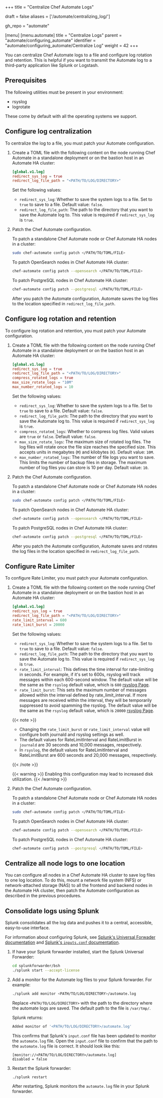 +++
title = "Centralize Chef Automate Logs"

draft = false
aliases = ['/automate/centralizing_log/']

gh_repo = "automate"

[menu]
  [menu.automate]
    title = "Centralize Logs"
    parent = "automate/configuring_automate"
    identifier = "automate/configuring_automate/Centralize Log"
    weight = 42
+++

You can centralize Chef Automate logs to a file and configure log rotation and retention. This is helpful if you want to transmit the Automate log to a third-party application like Splunk or Logstash.

## Prerequisites

The following utilities must be present in your environment:

- rsyslog
- logrotate

These come by default with all the operating systems we support.

## Configure log centralization

To centralize the log to a file, you must patch your Automate configuration.

1. Create a TOML file with the following content on the node running Chef Automate in a standalone deployment or on the bastion host in an Automate HA cluster:

    ```toml
    [global.v1.log]
    redirect_sys_log = true
    redirect_log_file_path = "<PATH/TO/LOG/DIRECTORY>"
    ```

    Set the following values:

    - `redirect_sys_log`: Whether to save the system logs to a file. Set to `true` to save to a file. Default value: `false`.
    - `redirect_log_file_path`: The path to the directory that you want to save the Automate log to. This value is required if `redirect_sys_log` is `true`.

1. Patch the Chef Automate configuration.

    To patch a standalone Chef Automate node or Chef Automate HA nodes in a cluster:

    ```bash
    sudo chef-automate config patch </PATH/TO/TOML/FILE>
    ```

    To patch OpenSearch nodes in Chef Automate HA cluster:

    ```bash
    chef-automate config patch --opensearch </PATH/TO/TOML/FILE>
    ```

    To patch PostgreSQL nodes in Chef Automate HA cluster:

    ```bash
    chef-automate config patch --postgresql </PATH/TO/TOML/FILE>
    ```

    After you patch the Automate configuration, Automate saves the log files to the location specified in `redirect_log_file_path`.

## Configure log rotation and retention

To configure log rotation and retention, you must patch your Automate configuration.

1. Create a TOML file with the following content on the node running Chef Automate in a standalone deployment or on the bastion host in an Automate HA cluster:

    ```toml
    [global.v1.log]
    redirect_sys_log = true
    redirect_log_file_path = "<PATH/TO/LOG/DIRECTORY>"
    compress_rotated_logs = true
    max_size_rotate_logs = "10M"
    max_number_rotated_logs = 10
    ```

    Set the following values:

    - `redirect_sys_log`: Whether to save the system logs to a file. Set to `true` to save to a file. Default value: `false`.
    - `redirect_log_file_path`: The path to the directory that you want to save the Automate log to. This value is required if `redirect_sys_log` is `true`.
    - `compress_rotated_logs`: Whether to compress log files. Valid values are `true` or `false`. Default value: `false`.
    - `max_size_rotate_logs`: The maximum size of rotated log files. The log files will rotate once the file size reaches the specified size. This accepts units in megabytes (`M`) and kilobytes (`K`). Default value: `10M`.
    - `max_number_rotated_logs`: The number of file logs you want to save. This limits the number of backup files in storage. The maximum number of log files you can store is 10 per day. Default value: `10`.

1. Patch the Chef Automate configuration.

    To patch a standalone Chef Automate node or Chef Automate HA nodes in a cluster:

    ```bash
    sudo chef-automate config patch </PATH/TO/TOML/FILE>
    ```

    To patch OpenSearch nodes in Chef Automate HA cluster:

    ```bash
    chef-automate config patch --opensearch </PATH/TO/TOML/FILE>
    ```

    To patch PostgreSQL nodes in Chef Automate HA cluster:

    ```bash
    chef-automate config patch --postgresql </PATH/TO/TOML/FILE>
    ```

    After you patch the Automate configuration, Automate saves and rotates the log files in the location specified in `redirect_log_file_path`.

## Configure Rate Limiter

To configure Rate Limiter, you must patch your Automate configuration.

1. Create a TOML file with the following content on the node running Chef Automate in a standalone deployment or on the bastion host in an Automate HA cluster:

    ```toml
    [global.v1.log]
    redirect_sys_log = true
    redirect_log_file_path = "<PATH/TO/LOG/DIRECTORY>"
    rate_limit_interval = 600
    rate_limit_burst = 20000
    ```

    Set the following values:

    - `redirect_sys_log`: Whether to save the system logs to a file. Set to `true` to save to a file. Default value: `false`.
    - `redirect_log_file_path`: The path to the directory that you want to save the Automate log to. This value is required if `redirect_sys_log` is `true`.
    - `rate_limit_interval`: This defines the time interval for rate-limiting in seconds. For example, if it's set to 600s, rsyslog will track messages within each 600-second window. The default value will be the same as the `rsyslog` default value, which is `600` [rsyslog Page](https://www.rsyslog.com/doc/configuration/modules/imjournal.html#ratelimit-interval).
    - `rate_limit_burst`: This sets the maximum number of messages allowed within the interval defined by rate_limit_interval. If more messages are received within the interval, they will be temporarily suppressed to avoid spamming the rsyslog. The default value will be the same as the `rsyslog` default value, which is `20000` [rsyslog Page](https://www.rsyslog.com/doc/configuration/modules/imjournal.html#ratelimit-burst).

    {{< note >}}

    - Changing the `rate_limit_burst` or `rate_limit_interval` value will configure both journald and rsyslog settings as well.
    - The default values for RateLimitInterval and RateLimitBurst in `journald` are 30 seconds and 10,000 messages, respectively.
    - In `rsyslog`, the default values for RateLimitInterval and RateLimitBurst are 600 seconds and 20,000 messages, respectively.

    {{< /note >}}

    {{< warning >}}
    Enabling this configuration may lead to increased disk utilization.
    {{< /warning >}}

1. Patch the Chef Automate configuration.

    To patch a standalone Chef Automate node or Chef Automate HA nodes in a cluster:

    ```bash
    sudo chef-automate config patch </PATH/TO/TOML/FILE>
    ```

    To patch OpenSearch nodes in Chef Automate HA cluster:

    ```bash
    chef-automate config patch --opensearch </PATH/TO/TOML/FILE>
    ```

    To patch PostgreSQL nodes in Chef Automate HA cluster:

    ```bash
    chef-automate config patch --postgresql </PATH/TO/TOML/FILE>
    ```

## Centralize all node logs to one location

You can configure all nodes in a Chef Automate HA cluster to save log files to one log location.
To do this, mount a network file system (NFS) or network-attached storage (NAS) to all the frontend and backend nodes in the Automate HA cluster, then patch the Automate configuration as described in the previous procedures.

## Consolidate logs using Splunk

Splunk consolidates all the log data and pushes it to a central, accessible, easy-to-use interface.

For information about configuring Splunk, see [Splunk's Universal Forwader documentation](https://docs.splunk.com/Documentation/Forwarder) and [Splunk's `inputs.conf` documentation](https://docs.splunk.com/Documentation/Splunk/latest/Admin/Inputsconf).

1. If have your Splunk forwarder installed, start the Splunk Universal Forwarder:

    ```bash
    cd splunkforwarder/bsh
    ./splunk start --accept-license
    ```

1. Add a monitor for the Automate log files to your Splunk forwarder. For example:

    ```bash
    ./splunk add monitor <PATH/TO/LOG/DIRECTORY>/automate.log
    ```

    Replace `<PATH/TO/LOG/DIRECTORY>` with the path to the directory where the automate logs are saved.
    The default path to the  file is `/var/tmp/`.

    Splunk returns:

    ```bash
    Added monitor of '<PATH/TO/LOG/DIRECTORY>/automate.log'
    ```

    This confirms that Splunk's `input.conf` file has been updated to monitor the `automate.log` file.
    Open the `input.conf` file to confirm that the path to the `automate.log` file is correct. It should look like this:

    ```plain
    [monitor://<PATH/TO/LOG/DIRECTORY>/automate.log]
    disabled = false
    ```

1. Restart the Splunk forwarder:

    ```bash
    ./splunk restart
    ```

   After restarting, Splunk monitors the `automate.log` file in your Splunk forwarder.
